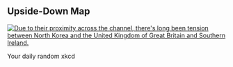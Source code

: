 ## Upside-Down Map
[![Due to their proximity across the channel, there's long been tension between North Korea and the United Kingdom of Great Britain and Southern Ireland.](https://imgs.xkcd.com/comics/upside_down_map.png)](https://xkcd.com/1500/ "Due to their proximity across the channel, there's long been tension between North Korea and the United Kingdom of Great Britain and Southern Ireland.")

Your daily random xkcd
